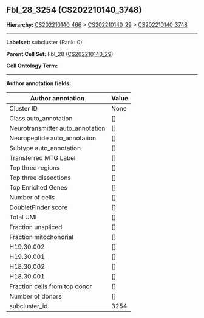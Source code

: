## Fbl_28_3254 (CS202210140_3748)
<b>Hierarchy: </b>
[CS202210140_466](https://purl.brain-bican.org/taxonomy/CS202210140#CS202210140_466) >
[CS202210140_29](https://purl.brain-bican.org/taxonomy/CS202210140#CS202210140_29) >
[CS202210140_3748](https://purl.brain-bican.org/taxonomy/CS202210140#CS202210140_3748)

---


**Labelset:** subcluster (Rank: 0)

**Parent Cell Set:** Fbl_28 ([CS202210140_29](https://purl.brain-bican.org/taxonomy/CS202210140#CS202210140_29))



**Cell Ontology Term:** 

[MARKER GENES.]: #


---

[TRANSFERRED ANNOTATIONS.]: #


[AUTHOR ANNOTATION FIELDS.]: #


**Author annotation fields:**

| Author annotation | Value |
|-------------------|-------|
|Cluster ID|None|
|Class auto_annotation|[]|
|Neurotransmitter auto_annotation|[]|
|Neuropeptide auto_annotation|[]|
|Subtype auto_annotation|[]|
|Transferred MTG Label|[]|
|Top three regions|[]|
|Top three dissections|[]|
|Top Enriched Genes|[]|
|Number of cells|[]|
|DoubletFinder score|[]|
|Total UMI|[]|
|Fraction unspliced|[]|
|Fraction mitochondrial|[]|
|H19.30.002|[]|
|H19.30.001|[]|
|H18.30.002|[]|
|H18.30.001|[]|
|Fraction cells from top donor|[]|
|Number of donors|[]|
|subcluster_id|3254|
